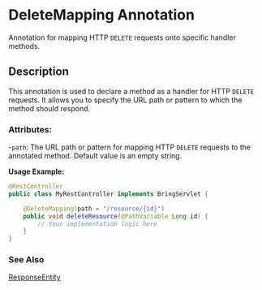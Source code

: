 # DeleteMapping Annotation

Annotation for mapping HTTP `DELETE` requests onto specific handler methods.

## Description
This annotation is used to declare a method as a handler for HTTP `DELETE` requests. It allows you to specify the URL path or pattern to which the method should respond.

### Attributes:
-`path`: The URL path or pattern for mapping HTTP `DELETE` requests to the annotated method. Default value is an empty string.

**Usage Example:**
```java
@RestController
public class MyRestController implements BringServlet {

    @DeleteMapping(path = "/resource/{id}")
    public void deleteResource(@PathVariable Long id) {
        // Your implementation logic here
    }
}
```

### See Also
[ResponseEntity](https://github.com/YevgenDemoTestOrganization/bring/blob/09aafc6d471c5f793eea58cf8793c68443ec14e8/features/web/servlet/ResponseEntity.md)